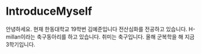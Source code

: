 # IntroduceMyself
안녕하세요. 현재 한동대학교 19학번 김예준입니다
전산심화를 전공하고 있습니다.
H-millan이라는 축구동아리를 하고 있습니다.
취미는 축구입니다.
올해 군복학을 해 지금 3학기입니다.
